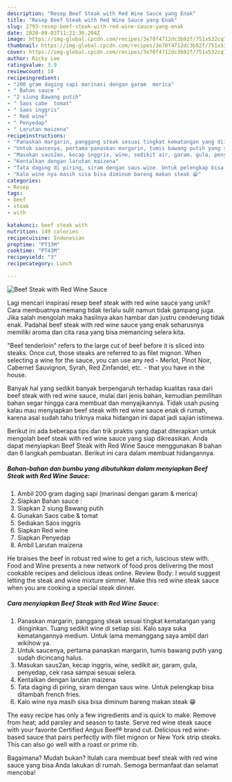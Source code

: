 ```yaml
---
description: "Resep Beef Steak with Red Wine Sauce yang Enak"
title: "Resep Beef Steak with Red Wine Sauce yang Enak"
slug: 2793-resep-beef-steak-with-red-wine-sauce-yang-enak
date: 2020-09-03T11:21:36.204Z
image: https://img-global.cpcdn.com/recipes/3e70f4712dc3b92f/751x532cq70/beef-steak-with-red-wine-sauce-foto-resep-utama.jpg
thumbnail: https://img-global.cpcdn.com/recipes/3e70f4712dc3b92f/751x532cq70/beef-steak-with-red-wine-sauce-foto-resep-utama.jpg
cover: https://img-global.cpcdn.com/recipes/3e70f4712dc3b92f/751x532cq70/beef-steak-with-red-wine-sauce-foto-resep-utama.jpg
author: Ricky Lee
ratingvalue: 3.9
reviewcount: 10
recipeingredient:
- "200 gram daging sapi marinasi dengan garam  merica"
- " Bahan sauce "
- "2 siung Bawang putih"
- " Saos cabe  tomat"
- " Saos inggris"
- " Red wine"
- " Penyedap"
- " Larutan maizena"
recipeinstructions:
- "Panaskan margarin, panggang steak sesuai tingkat kematangan yang diinginkan. Tuang sedikit wine di setiap sisi. Kalo saya suka kematangannya medium. Untuk lama memanggang saya ambil dari wikihow ya."
- "Untuk saucenya, pertama panaskan margarin, tumis bawang putih yang sudah dicincang halus."
- "Masukan saus2an, kecap inggris, wine, sedikit air, garam, gula, penyedap, cek rasa sampai sesuai selera."
- "Kentalkan dengan larutan maizena"
- "Tata daging di piring, siram dengan saus wine. Untuk pelengkap bisa ditambah french fries."
- "Kalo wine nya masih sisa bisa diminum bareng makan steak 😁"
categories:
- Resep
tags:
- beef
- steak
- with

katakunci: beef steak with 
nutrition: 149 calories
recipecuisine: Indonesian
preptime: "PT33M"
cooktime: "PT43M"
recipeyield: "3"
recipecategory: Lunch

---
```



![Beef Steak with Red Wine Sauce](https://img-global.cpcdn.com/recipes/3e70f4712dc3b92f/751x532cq70/beef-steak-with-red-wine-sauce-foto-resep-utama.jpg)

Lagi mencari inspirasi resep beef steak with red wine sauce yang unik? Cara membuatnya memang tidak terlalu sulit namun tidak gampang juga. Jika salah mengolah maka hasilnya akan hambar dan justru cenderung tidak enak. Padahal beef steak with red wine sauce yang enak seharusnya memiliki aroma dan cita rasa yang bisa memancing selera kita.

&#34;Beef tenderloin&#34; refers to the large cut of beef before it is sliced into steaks. Once cut, those steaks are referred to as filet mignon. When selecting a wine for the sauce, you can use any red - Merlot, Pinot Noir, Cabernet Sauvignon, Syrah, Red Zinfandel, etc. - that you have in the house.

Banyak hal yang sedikit banyak berpengaruh terhadap kualitas rasa dari beef steak with red wine sauce, mulai dari jenis bahan, kemudian pemilihan bahan segar hingga cara membuat dan menyajikannya. Tidak usah pusing kalau mau menyiapkan beef steak with red wine sauce enak di rumah, karena asal sudah tahu triknya maka hidangan ini dapat jadi sajian istimewa.


Berikut ini ada beberapa tips dan trik praktis yang dapat diterapkan untuk mengolah beef steak with red wine sauce yang siap dikreasikan. Anda dapat menyiapkan Beef Steak with Red Wine Sauce menggunakan 8 bahan dan 6 langkah pembuatan. Berikut ini cara dalam membuat hidangannya.

<!--inarticleads1-->

##### Bahan-bahan dan bumbu yang dibutuhkan dalam menyiapkan Beef Steak with Red Wine Sauce:

1. Ambil 200 gram daging sapi (marinasi dengan garam &amp; merica)
1. Siapkan  Bahan sauce :
1. Siapkan 2 siung Bawang putih
1. Gunakan  Saos cabe &amp; tomat
1. Sediakan  Saos inggris
1. Siapkan  Red wine
1. Siapkan  Penyedap
1. Ambil  Larutan maizena


He braises the beef in robust red wine to get a rich, luscious stew with. Food and Wine presents a new network of food pros delivering the most cookable recipes and delicious ideas online. Review Body: I would suggest letting the steak and wine mixture simmer. Make this red wine steak sauce when you are cooking a special steak dinner. 

<!--inarticleads2-->

##### Cara menyiapkan Beef Steak with Red Wine Sauce:

1. Panaskan margarin, panggang steak sesuai tingkat kematangan yang diinginkan. Tuang sedikit wine di setiap sisi. Kalo saya suka kematangannya medium. Untuk lama memanggang saya ambil dari wikihow ya.
1. Untuk saucenya, pertama panaskan margarin, tumis bawang putih yang sudah dicincang halus.
1. Masukan saus2an, kecap inggris, wine, sedikit air, garam, gula, penyedap, cek rasa sampai sesuai selera.
1. Kentalkan dengan larutan maizena
1. Tata daging di piring, siram dengan saus wine. Untuk pelengkap bisa ditambah french fries.
1. Kalo wine nya masih sisa bisa diminum bareng makan steak 😁


The easy recipe has only a few ingredients and is quick to make. Remove from heat; add parsley and season to taste. Serve red wine steak sauce with your favorite Certified Angus Beef® brand cut. Delicious red wine-based sauce that pairs perfectly with filet mignon or New York strip steaks. This can also go well with a roast or prime rib. 

Bagaimana? Mudah bukan? Itulah cara membuat beef steak with red wine sauce yang bisa Anda lakukan di rumah. Semoga bermanfaat dan selamat mencoba!
